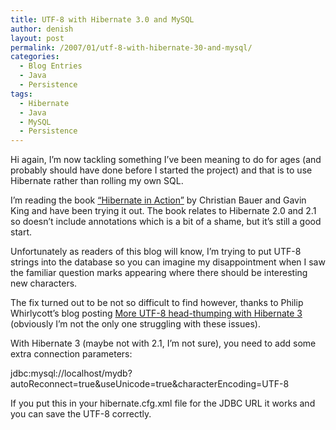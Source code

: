 ```yaml
---
title: UTF-8 with Hibernate 3.0 and MySQL
author: denish
layout: post
permalink: /2007/01/utf-8-with-hibernate-30-and-mysql/
categories:
  - Blog Entries
  - Java
  - Persistence
tags:
  - Hibernate
  - Java
  - MySQL
  - Persistence
---
```

Hi again, I&#8217;m now tackling something I&#8217;ve been meaning to do for ages (and probably should have done before I started the project) and that is to use Hibernate rather than rolling my own SQL.

I&#8217;m reading the book [&#8220;Hibernate in Action&#8221;][1] by Christian Bauer and Gavin King and have been trying it out. The book relates to Hibernate 2.0 and 2.1 so doesn&#8217;t include annotations which is a bit of a shame, but it&#8217;s still a good start.

Unfortunately as readers of this blog will know, I&#8217;m trying to put UTF-8 strings into the database so you can imagine my disappointment when I saw the familiar question marks appearing where there should be interesting new characters.

The fix turned out to be not so difficult to find however, thanks to Philip Whirlycott&#8217;s blog posting [More UTF-8 head-thumping with Hibernate 3][2] (obviously I&#8217;m not the only one struggling with these issues).

With Hibernate 3 (maybe not with 2.1, I&#8217;m not sure), you need to add some extra connection parameters:

jdbc:mysql://localhost/mydb?autoReconnect=true&useUnicode=true&characterEncoding=UTF-8

If you put this in your hibernate.cfg.xml file for the JDBC URL it works and you can save the UTF-8 correctly.

 [1]: http://www.amazon.co.uk/Hibernate-Action-Practical-Relational-Mapping/dp/193239415X/
 [2]: http://www.whirlycott.com/phil/2006/05/28/more-utf-8-head-thumping-with-hibernate-3/
